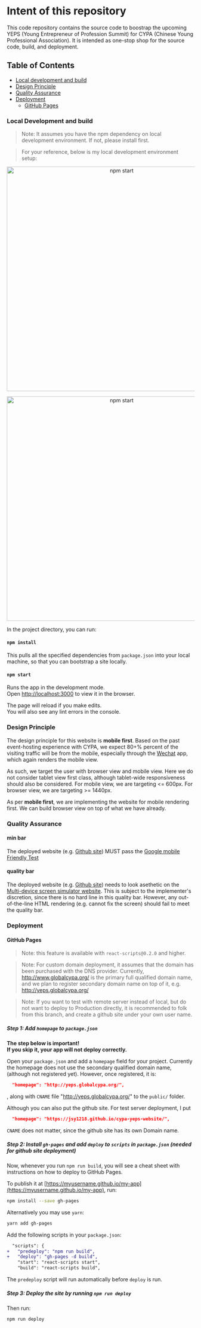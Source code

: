 # Intent of this repository
This code repository contains the source code to boostrap the upcoming YEPS (Young Entrepreneur of Profession Summit) for CYPA (Chinese Young Professional Association). It is intended as one-stop shop for the source code, build, and deployment.

## Table of Contents

- [Local development and build](#local-development-and-build)
- [Design Principle](#design-principle)
- [Quality Assurance](#quality-assurance)
- [Deployment](#deployment)
  - [GitHub Pages](#github-pages)

### Local Development and build

>Note: It assumes you have the npm dependency on local development environment. If not, please install first.

>For your reference, below is my local development environment setup:

<p align='center'>
<img src='https://github.com/jsy1218/jsy1218.github.io/blob/master/cypa-yeps-website/Apple%20Spec.png' width='600' alt='npm start'>
</p>

<p align='center'>
<img src='https://github.com/jsy1218/jsy1218.github.io/blob/master/cypa-yeps-website/Dependencies%20Spec.png' width='600' alt='npm start'>
</p>

In the project directory, you can run:

#### `npm install`

This pulls all the specified dependencies from `package.json` into your local machine, so that you can bootstrap a site locally.

#### `npm start`

Runs the app in the development mode.<br>
Open [http://localhost:3000](http://localhost:3000) to view it in the browser.

The page will reload if you make edits.<br>
You will also see any lint errors in the console.

### Design Principle

The design principle for this website is **mobile first**. Based on the past event-hosting experience with CYPA, we expect 80+% percent of the visiting traffic will be from the mobile, especially through the [Wechat](https://www.wechat.com/en/) app, which again renders the mobile view.

As such, we target the user with browser view and mobile view. Here we do not consider tablet view first class, although tablet-wide responsiveness should also be considered. For mobile view, we are targeting <= 600px. For browser view, we are targeting >= 1440px.

As per **mobile first**, we are implementing the website for mobile rendering first. We can build browser view on top of what we have already.

### Quality Assurance

#### min bar

The deployed website (e.g. [Github site](https://jsy1218.github.io/cypa-yeps-website/)) MUST pass the [Google mobile Friendly Test](https://search.google.com/test/mobile-friendly)

#### quality bar
The deployed website (e.g. [Github site](https://jsy1218.github.io/cypa-yeps-website/)) needs to look asethetic on the [Multi-device screen simulator website](https://www.responsinator.com/). This is subject to the implementer's discretion, since there is no hard line in this quality bar. However, any out-of-the-line HTML rendering (e.g. cannot fix the screen) should fail to meet the quality bar.

### Deployment

#### GitHub Pages

>Note: this feature is available with `react-scripts@0.2.0` and higher.

>Note: For custom domain deployment, it assumes that the domain has been purchased with the DNS provider. Currently, http://www.globalcypa.org/ is the primary full qualified domain name, and we plan to register secondary domain name on top of it, e.g. http://yeps.globalcypa.org/

>Note: If you want to test with remote server instead of local, but do not want to deploy to Production directly, it is recommended to folk from this branch, and create a github site under your own user name.

##### Step 1: Add `homepage` to `package.json`

**The step below is important!**<br>
**If you skip it, your app will not deploy correctly.**

Open your `package.json` and add a `homepage` field for your project. Currently the homepage does not use the secondary qualified domain name, (although not registered yet). However, once registered, it is:

```json
  "homepage": "http://yeps.globalcypa.org/",
```

, along with `CNAME` file "http://yeps.globalcypa.org/" to the `public/` folder.

Although you can also put the github site. For test server deployment, I put

```json
  "homepage": "https://jsy1218.github.io/cypa-yeps-website/",
```

`CNAME` does not matter, since the github site has its own Domain name.

##### Step 2: Install `gh-pages` and add `deploy` to `scripts` in `package.json` (needed for github site deployment)

Now, whenever you run `npm run build`, you will see a cheat sheet with instructions on how to deploy to GitHub Pages.

To publish it at [https://myusername.github.io/my-app](https://myusername.github.io/my-app), run:

```sh
npm install --save gh-pages
```

Alternatively you may use `yarn`:

```sh
yarn add gh-pages
```

Add the following scripts in your `package.json`:

```diff
  "scripts": {
+   "predeploy": "npm run build",
+   "deploy": "gh-pages -d build",
    "start": "react-scripts start",
    "build": "react-scripts build",
```

The `predeploy` script will run automatically before `deploy` is run.

##### Step 3: Deploy the site by running `npm run deploy`

Then run:

```sh
npm run deploy
```

